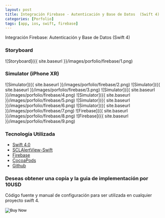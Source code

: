 ```yaml
---
layout: post
title: Integración Firebase - Autenticación y Base de Datos  (Swift 4)
categories: [Porfolio]
tags: [app, ios, swift, firebase]
---
```


Integración Firebase: Autenticación y Base de Datos  (Swift 4)

### Storyboard
![Storyboard]({{ site.baseurl }}/images/porfolio/firebase/1.png)

### Simulator (iPhone XR)
![Simulator]({{ site.baseurl }}/images/porfolio/firebase/2.png)
![Simulator]({{ site.baseurl }}/images/porfolio/firebase/3.png)
![Simulator]({{ site.baseurl }}/images/porfolio/firebase/4.png)
![Simulator]({{ site.baseurl }}/images/porfolio/firebase/5.png)
![Simulator]({{ site.baseurl }}/images/porfolio/firebase/6.png)
![Simulator]({{ site.baseurl }}/images/porfolio/firebase/7.png)
![Firebase]({{ site.baseurl }}/images/porfolio/firebase/8.png)
![Firebase]({{ site.baseurl }}/images/porfolio/firebase/9.png)

### Tecnolog&iacute;a Utilizada
 - [Swift 4.0](https://swift.org)
 - [SCLAlertView-Swift](https://github.com/vikmeup/SCLAlertView-Swift)
 - [Firebase](https://firebase.google.com/docs/) 
 - [CocoaPods](https://cocoapods.org)
 - [Github](https://github.com)


### Deseas obtener una copía y la guia de implementación por 10USD

Código fuente y manual de configuración para ser utilizada en cualquier proyecto swift 4.


<form action="https://www.paypal.com/cgi-bin/webscr" method="post">
  <!-- Identify your business so that you can collect the payments. -->
  <input type="hidden" name="business" value="jeisson@gmail.com">

  <!-- Specify a Buy Now button. -->
  <input type="hidden" name="cmd" value="_xclick">

  <!-- Specify details about the item that buyers will purchase. -->
  <input type="hidden" name="item_name" value="Plantilla Integración Firebase">
  <input type="hidden" name="amount" value="10">
  <input type="hidden" name="currency_code" value="USD">

  <!-- Display the payment button. -->
  <input type="image" name="submit" border="0"
  src="https://www.paypalobjects.com/en_US/i/btn/btn_buynow_LG.gif"
  alt="Buy Now">
  <img alt="" border="0" width="1" height="1"
  src="https://www.paypalobjects.com/en_US/i/scr/pixel.gif" >
</form>